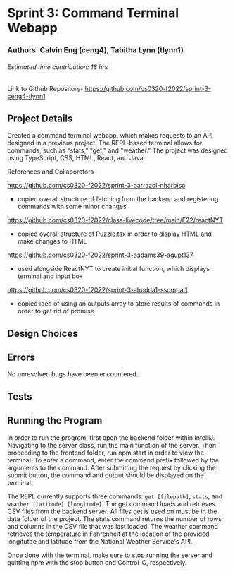 Sprint 3: Command Terminal Webapp
=============
### Authors: Calvin Eng (ceng4), Tabitha Lynn (tlynn1)
###### Estimated time contribution: 18 hrs
Link to Github Repository-
https://github.com/cs0320-f2022/sprint-3-ceng4-tlynn1

## Project Details
Created a command terminal webapp, which makes requests to an API designed in a previous project. The REPL-based terminal allows for commands, such as "stats," "get," and "weather." The project was designed using TypeScript, CSS, HTML, React, and Java. 

References and Collaborators-

https://github.com/cs0320-f2022/sprint-3-aarrazol-nharbiso
- copied overall structure of fetching from the backend and registering commands with some minor changes

https://github.com/cs0320-f2022/class-livecode/tree/main/F22/reactNYT
- copied overall structure of Puzzle.tsx in order to display HTML and make changes to HTML

https://github.com/cs0320-f2022/sprint-3-aadams39-agupt137
- used alongside ReactNYT to create initial function, which displays terminal and input box

https://github.com/cs0320-f2022/sprint-3-ahudda1-ssompal1
- copied idea of using an outputs array to store results of commands in order to get rid of promise

## Design Choices


## Errors
No unresolved bugs have been encountered.

## Tests
 

## Running the Program
In order to run the program, first open the backend folder within IntelliJ. Navigating to the server class, run the main function of the server. Then proceeding to the frontend folder, run npm start in order to view the terminal. To enter a command, enter the command prefix followed by the arguments to the command. After submitting the request by clicking the submit button, the command and output should be displayed on the terminal. 

The REPL currently supports three commands: `get [filepath]`, `stats`, and `weather [latitude] [longitude]`. The get command loads and retrieves CSV files from the backend server. All files get is used on must be in the data folder of the project. The stats command returns the number of rows and columns in the CSV file that was last loaded. The weather command retrieves the temperature in Fahrenheit at the location of the provided longitutde and latitude from the National Weather Service's API.

Once done with the terminal, make sure to stop running the server and quitting npm with the stop button and Control-C, respectively. 
